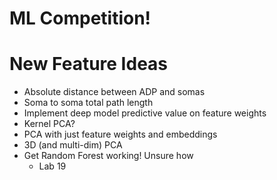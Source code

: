 # ML Competition!
# New Feature Ideas
- Absolute distance between ADP and somas
- Soma to soma total path length
- Implement deep model predictive value on feature weights
- Kernel PCA?
- PCA with just feature weights and embeddings
- 3D (and multi-dim) PCA
- Get Random Forest working! Unsure how
    - Lab 19
